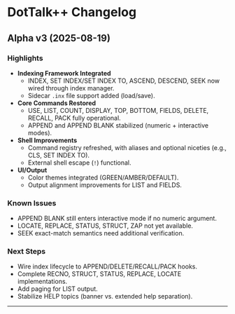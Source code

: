 # DotTalk++ Changelog

## Alpha v3 (2025-08-19)
### Highlights
- **Indexing Framework Integrated**
  - INDEX, SET INDEX/SET INDEX TO, ASCEND, DESCEND, SEEK now wired through index manager.
  - Sidecar `.inx` file support added (load/save).
- **Core Commands Restored**
  - USE, LIST, COUNT, DISPLAY, TOP, BOTTOM, FIELDS, DELETE, RECALL, PACK fully operational.
  - APPEND and APPEND BLANK stabilized (numeric + interactive modes).
- **Shell Improvements**
  - Command registry refreshed, with aliases and optional niceties (e.g., CLS, SET INDEX TO).
  - External shell escape (`!`) functional.
- **UI/Output**
  - Color themes integrated (GREEN/AMBER/DEFAULT).
  - Output alignment improvements for LIST and FIELDS.

### Known Issues
- APPEND BLANK still enters interactive mode if no numeric argument.
- LOCATE, REPLACE, STATUS, STRUCT, ZAP not yet available.
- SEEK exact-match semantics need additional verification.

### Next Steps
- Wire index lifecycle to APPEND/DELETE/RECALL/PACK hooks.
- Complete RECNO, STRUCT, STATUS, REPLACE, LOCATE implementations.
- Add paging for LIST output.
- Stabilize HELP topics (banner vs. extended help separation).

---
